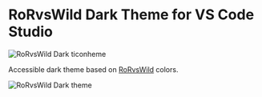 # RoRvsWild Dark Theme for VS Code Studio

![RoRvsWild Dark ticonheme](https://basesecrete.com/rorvswild-theme/rorvswild-theme-icon-dark.png)

Accessible dark theme based on [RoRvsWild](https://www.rorvswild.com) colors.

![RoRvsWild Dark theme](https://basesecrete.com/rorvswild-theme/rorvswild-theme-vscode-dark.png)